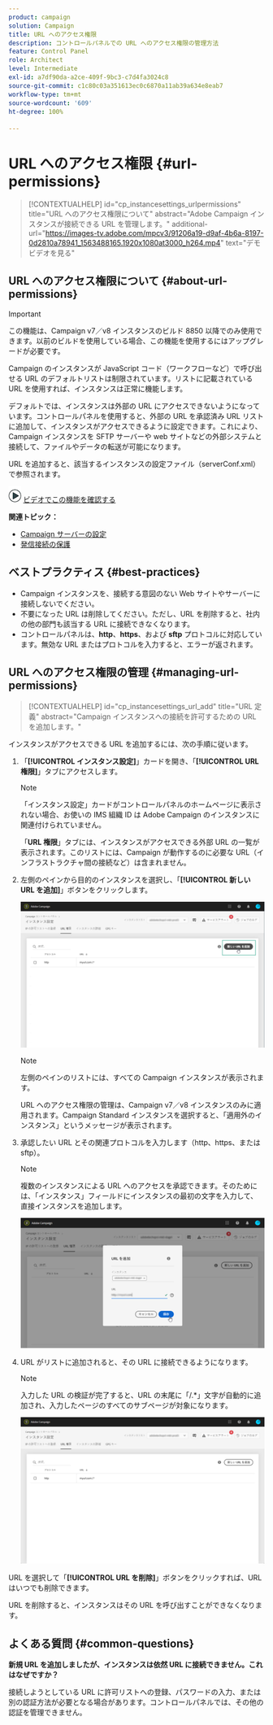 ```yaml
---
product: campaign
solution: Campaign
title: URL へのアクセス権限
description: コントロールパネルでの URL へのアクセス権限の管理方法
feature: Control Panel
role: Architect
level: Intermediate
exl-id: a7df90da-a2ce-409f-9bc3-c7d4fa3024c8
source-git-commit: c1c80c03a351613ec0c6870a11ab39a634e8eab7
workflow-type: tm+mt
source-wordcount: '609'
ht-degree: 100%

---
```


# URL へのアクセス権限 {#url-permissions}

>[!CONTEXTUALHELP]
>id="cp_instancesettings_urlpermissions"
>title="URL へのアクセス権限について"
>abstract="Adobe Campaign インスタンスが接続できる URL を管理します。"
>additional-url="https://images-tv.adobe.com/mpcv3/91206a19-d9af-4b6a-8197-0d2810a78941_1563488165.1920x1080at3000_h264.mp4" text="デモビデオを見る"

## URL へのアクセス権限について {#about-url-permissions}

>[!IMPORTANT]
>
>この機能は、Campaign v7／v8 インスタンスのビルド 8850 以降でのみ使用できます。以前のビルドを使用している場合、この機能を使用するにはアップグレードが必要です。

Campaign のインスタンスが JavaScript コード（ワークフローなど）で呼び出せる URL のデフォルトリストは制限されています。リストに記載されている URL を使用すれば、インスタンスは正常に機能します。

デフォルトでは、インスタンスは外部の URL にアクセスできないようになっています。コントロールパネルを使用すると、外部の URL を承認済み URL リストに追加して、インスタンスがアクセスできるように設定できます。これにより、Campaign インスタンスを SFTP サーバーや web サイトなどの外部システムと接続して、ファイルやデータの転送が可能になります。

URL を追加すると、該当するインスタンスの設定ファイル（serverConf.xml）で参照されます。

![](assets/do-not-localize/how-to-video.png) [ビデオでこの機能を確認する](https://experienceleague.adobe.com/docs/campaign-classic-learn/control-panel/instance-settings/adding-url-permissions.html?lang=ja#instance-settings)

**関連トピック：**

* [Campaign サーバーの設定](https://experienceleague.adobe.com/docs/campaign-classic/using/installing-campaign-classic/additional-configurations/configuring-campaign-server.html?lang=ja#installing-campaign-classic)
* [発信接続の保護](https://experienceleague.adobe.com/docs/campaign-classic/using/installing-campaign-classic/security-privacy/server-configuration.html?lang=ja#outgoing-connection-protection)

## ベストプラクティス {#best-practices}

* Campaign インスタンスを、接続する意図のない Web サイトやサーバーに接続しないでください。
* 不要になった URL は削除してください。ただし、URL を削除すると、社内の他の部門も該当する URL に接続できなくなります。
* コントロールパネルは、**http**、**https**、および **sftp** プロトコルに対応しています。無効な URL またはプロトコルを入力すると、エラーが返されます。

## URL へのアクセス権限の管理 {#managing-url-permissions}

>[!CONTEXTUALHELP]
>id="cp_instancesettings_url_add"
>title="URL 定義"
>abstract="Campaign インスタンスへの接続を許可するための URL を追加します。"

インスタンスがアクセスできる URL を追加するには、次の手順に従います。

1. 「**[!UICONTROL インスタンス設定]**」カードを開き、「**[!UICONTROL URL 権限]**」タブにアクセスします。

   >[!NOTE]
   >
   >「インスタンス設定」カードがコントロールパネルのホームページに表示されない場合、お使いの IMS 組織 ID は Adobe Campaign のインスタンスに関連付けられていません。
   >
   >「<b><span class="uicontrol">URL 権限</span></b>」タブには、インスタンスがアクセスできる外部 URL の一覧が表示されます。このリストには、Campaign が動作するのに必要な URL（インフラストラクチャ間の接続など）は含まれません。

1. 左側のペインから目的のインスタンスを選択し、「**[!UICONTROL 新しい URL を追加]**」ボタンをクリックします。


   ![](assets/add_url1.png)

   >[!NOTE]
   >
   >左側のペインのリストには、すべての Campaign インスタンスが表示されます。
   >
   >URL へのアクセス権限の管理は、Campaign v7／v8 インスタンスのみに適用されます。Campaign Standard インスタンスを選択すると、「適用外のインスタンス」というメッセージが表示されます。

1. 承認したい URL とその関連プロトコルを入力します（http、https、または sftp）。

   >[!NOTE]
   >
   >複数のインスタンスによる URL へのアクセスを承認できます。そのためには、「インスタンス」フィールドにインスタンスの最初の文字を入力して、直接インスタンスを追加します。

   ![](assets/add_url2.png)

1. URL がリストに追加されると、その URL に接続できるようになります。

   >[!NOTE]
   >
   >入力した URL の検証が完了すると、URL の末尾に「/.*」文字が自動的に追加され、入力したページのすべてのサブページが対象になります。

   ![](assets/add_url_listnew.png)

URL を選択して「**[!UICONTROL URL を削除]**」ボタンをクリックすれば、URL はいつでも削除できます。


URL を削除すると、インスタンスはその URL を呼び出すことができなくなります。

## よくある質問 {#common-questions}

**新規 URL を追加しましたが、インスタンスは依然 URL に接続できません。これはなぜですか？**

接続しようとしている URL に許可リストへの登録、パスワードの入力、または別の認証方法が必要となる場合があります。コントロールパネルでは、その他の認証を管理できません。
